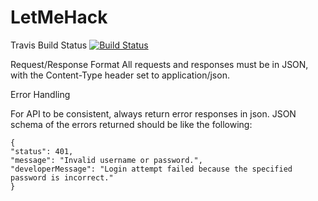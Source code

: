 # LetMeHack

Travis Build Status
[![Build Status](https://travis-ci.org/travis-ci/travis-web.svg?branch=master)](https://travis-ci.org/travis-ci/travis-web)

Request/Response Format
All requests and responses must be in JSON, with the Content-Type header set to application/json.

Error Handling

For API to be consistent, always return error responses in json. JSON schema of the errors returned should be like the following:
```
{
"status": 401,
"message": "Invalid username or password.",
"developerMessage": "Login attempt failed because the specified password is incorrect."
}
```
